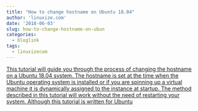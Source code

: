 ```yaml
---
title: "How to change hostname on Ubuntu 18.04"
author: 'linuxize.com'
date: '2018-06-03'
slug: how-to-change-hostname-on-ubun
categories:
  - bloglink
tags:
  - linuxizecom
---
```


[This tutorial will guide you through the process of changing the hostname on a Ubuntu 18.04 system. The hostname is set at the time when the Ubuntu operating system is installed or if you are spinning up a virtual machine it is dynamically assigned to the instance at startup. The method described in this tutorial will work without the need of restarting your system. Although this tutorial is written for Ubuntu<i class="fas fa-external-link-alt"></i>](https://linuxize.com/post/how-to-change-hostname-on-ubuntu-18-04/)

